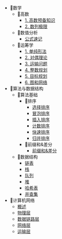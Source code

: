 <!-- 侧边栏 docs/_sidebar.md -->
- 🍧数学
  - 🍉高数
    - [1. 高数预备知识](/Additional_Math/01-propaedeutics.md)
    - [2. 数列极限](/Additional_Math/02-Sequence_limit.md)
  - 🍒数值分析
    - [公式速记](Computing_Method/exam.md)
  - 🍿运筹学
    - [1. 单纯形法](O.R/1.simplex_algorithm.md)
    - [2. 对偶理论](/O.R/2.duality_theory.md)
    - [3. 运输问题](/O.R/3.transportation_problem.md)
    - [4. 整数规划](/O.R/4.integer_programming.md)
    - [5. 目标规划](/O.R/5.goal_programming.md)
    - [6. 图和网络](/O.R/6.Graph_and_Network_analysis.md)
- 🍚算法与数据结构
  - 🍰算法基础
    - 🍜排序
      - [选择排序](/DS_AL/AL_Base/sort/1、selection_sort.md)
      - [冒泡排序](/DS_AL/AL_Base/sort/2、bubble_sort.md)
      - [插入排序](/DS_AL/AL_Base/sort/3、insertion_sort.md)
      - [计数排序](/DS_AL/AL_Base/sort/4、counting_sort.md)
      - [快速排序](/DS_AL/AL_Base/sort/5、quick_sort.md)
      - [归并排序](/DS_AL/AL_Base/sort/6、merge_sort.md)
    - 🍩前缀和&差分
      - [前缀和&差分](/DS_AL/AL_Base/prefix_sum&difference/partial_sum&difference.md)
  - 🍖数据结构
    - [链表](/DS_AL/DS/linked_list.md)
    - [栈](/DS_AL/DS/stack.md)
    - [队列](/DS_AL/DS/queue.md)
    - [堆](/DS_AL/DS/heap.md)
    - [哈希表](/DS_AL/DS/hash_table.md)
    - [并查集](/DS_AL/DS/union_find.md)
- 🐬计算机网络
  - [概述](/Network/1.overview.md)
  - [物理层](/Network/2.physical_layer.md)
  - [数据链路层](/Network/3.data_link_layer.md)
  - [网络层](/Network/4.net_layer.md)
  - [运输层](/Network/5.transport_layer.md)

